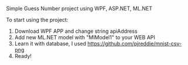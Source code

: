 Simple Guess Number project using WPF, ASP.NET, ML.NET

To start using the project:
1. Download WPF APP and change string apiAddress 
2. Add new ML.NET model with "MlModel1" to your WEB API 
3. Learn it with database, I used https://github.com/pjreddie/mnist-csv-png
4. Ready!
